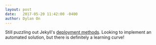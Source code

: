 ```yaml
---
layout: post
date:   2017-05-20 11:42:00 -0400
author: Dylan On
---
```


Still puzzling out Jekyll's [deployment methods](http://jekyllrb.com/docs/deployment-methods/). Looking to implement an automated solution, but there is definitely a learning curve!